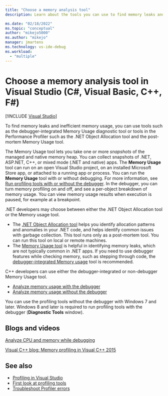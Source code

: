 ```yaml
---
title: "Choose a memory analysis tool"
description: Learn about the tools you can use to find memory leaks and inefficient memory usage, tools such as the Memory Usage tool and the .NET Object Allocation tool.

ms.date: "02/18/2022"
ms.topic: "conceptual"
author: "mikejo5000"
ms.author: "mikejo"
manager: jmartens
ms.technology: vs-ide-debug
ms.workload:
  - "multiple"
---
```

# Choose a memory analysis tool in Visual Studio (C#, Visual Basic, C++, F#)

 [!INCLUDE [Visual Studio](~/includes/applies-to-version/vs-windows-only.md)]

To find memory leaks and inefficient memory usage, you can use tools such as the debugger-integrated Memory Usage diagnostic tool or tools in the Performance Profiler such as the .NET Object Allocation tool and the post-mortem Memory Usage tool.

The Memory Usage tool lets you take one or more *snapshots* of the managed and native memory heap. You can collect snapshots of .NET, ASP.NET, C++, or mixed mode (.NET and native) apps. The **Memory Usage** tool can run on an open Visual Studio project, on an installed Microsoft Store app, or attached to a running app or process. You can run the **Memory Usage** tool with or without debugging. For more information, see [Run profiling tools with or without the debugger](../profiling/running-profiling-tools-with-or-without-the-debugger.md). In the debugger, you can turn memory profiling on and off, and see a per-object breakdown of memory usage. You can view memory usage results when execution is paused, for example at a breakpoint.

.NET developers may choose between either the .NET Object Allocation tool or the Memory usage tool.

- The [.NET Object Allocation tool](../profiling/dotnet-alloc-tool.md) helps you identify allocation patterns and anomalies in your .NET code, and helps identify common issues with garbage collection. This tool runs only as a post-mortem tool. You can run this tool on local or remote machines.
- The [Memory Usage tool](../profiling/memory-usage-without-debugging2.md) is helpful in identifying memory leaks, which are not typically common in .NET apps. If you need to use debugger features while checking memory, such as stepping through code, the [debugger-integrated Memory usage](../profiling/memory-usage.md) tool is recommended.

C++ developers can use either the debugger-integrated or non-debugger Memory Usage tool.

- [Analyze memory usage with the debugger](../profiling/memory-usage.md)
- [Analyze memory usage without the debugger](../profiling/memory-usage-without-debugging2.md)

You can use the profiling tools without the debugger with Windows 7 and later. Windows 8 and later is required to run profiling tools with the debugger (**Diagnostic Tools** window).

## Blogs and videos

[Analyze CPU and memory while debugging](https://devblogs.microsoft.com/visualstudio/analyze-cpu-memory-while-debugging/)

[Visual C++ blog: Memory profiling in Visual C++ 2015](https://devblogs.microsoft.com/cppblog/memory-profiling-in-visual-c-2015/)

## See also

- [Profiling in Visual Studio](../profiling/index.yml)
- [First look at profiling tools](../profiling/profiling-feature-tour.md)
- [Troubleshoot Profiler errors](../profiling/troubleshoot-profiler-errors.md)
